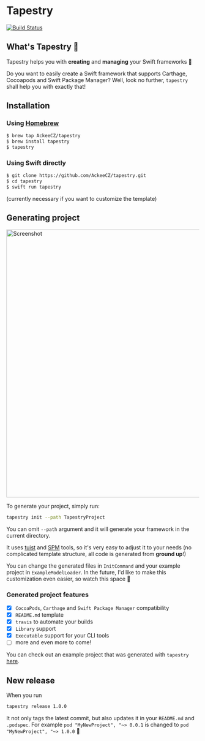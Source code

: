 # Tapestry
[![Build Status](https://travis-ci.com/AckeeCZ/tapestry.svg?branch=master)](https://travis-ci.com/AckeeCZ/tapestry)

## What's Tapestry 🤔

Tapestry helps you with **creating** and **managing** your Swift frameworks 💫

Do you want to easily create a Swift framework that supports Carthage, Cocoapods and Swift Package Manager? Well, look no further, `tapestry` shall help you with exactly that!

## Installation

### Using [Homebrew](https://brew.sh)

```bash
$ brew tap AckeeCZ/tapestry
$ brew install tapestry
$ tapestry
```


### Using Swift directly

```bash
$ git clone https://github.com/AckeeCZ/tapestry.git
$ cd tapestry
$ swift run tapestry
```

(currently necessary if you want to customize the template)

## Generating project

<img alt="Screenshot" src="Resources/tapestry.gif" width="700">


To generate your project, simply run: 
```bash
tapestry init --path TapestryProject
```

You can omit `--path` argument and it will generate your framework in the current directory.

It uses [tuist](https://github.com/tuist/tuist) and [SPM](https://github.com/apple/swift-package-manager) tools, so it's very easy to adjust it to your needs (no complicated template structure, all code is generated from **ground up**!)

You can change the generated files in `InitCommand` and your example project in `ExampleModelLoader`. In the future, I'd like to make this customization even easier, so watch this space 👀

### Generated project features

- [x] `CocoaPods`, `Carthage` and `Swift Package Manager` compatibility
- [x] `README.md` template
- [x] `travis` to automate your builds
- [x] `Library` support
- [x] `Executable` support for your CLI tools
- [ ] more and even more to come!

You can check out an example project that was generated with `tapestry` [here](https://github.com/fortmarek/TapestryDemo).

## New release

When you run 
```bash
tapestry release 1.0.0
```

It not only tags the latest commit, but also updates it in your `README.md` and `.podspec`.
For example `pod "MyNewProject", "~> 0.0.1` is changed to `pod "MyNewProject", "~> 1.0.0` 🚀

